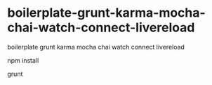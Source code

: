 boilerplate-grunt-karma-mocha-chai-watch-connect-livereload
===========================================================

boilerplate grunt karma mocha chai watch connect livereload

npm install

grunt